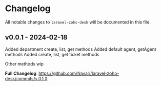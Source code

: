 # Changelog

All notable changes to `laravel-zoho-desk` will be documented in this file.

## v0.0.1 - 2024-02-18

Added department create, list, get methods
Added default agent, getAgent methods
Added create, list, get ticket methods

Other methods wip

**Full Changelog**: https://github.com/Navari/laravel-zoho-desk/commits/v.0.1.0
